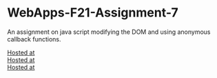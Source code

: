 # WebApps-F21-Assignment-7
An assignment on java script modifying the DOM and using anonymous callback functions.

[Hosted at](https://44-563-webapps-f21.github.io/webapps-f21-assignment-7-MaheshwarReddyGoli/search.html)<br>
[Hosted at](https://44-563-webapps-f21.github.io/webapps-f21-assignment-7-MaheshwarReddyGoli/reaction.html)<br>
[Hosted at](https://44-563-webapps-f21.github.io/webapps-f21-assignment-7-MaheshwarReddyGoli/stack.html)
